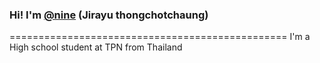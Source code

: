 ### Hi! I'm [@nine](https://www.facebook.com/Jirayu.Thongchotchaung/) (Jirayu thongchotchaung) 
================================================
I'm a High school student at TPN from Thailand


